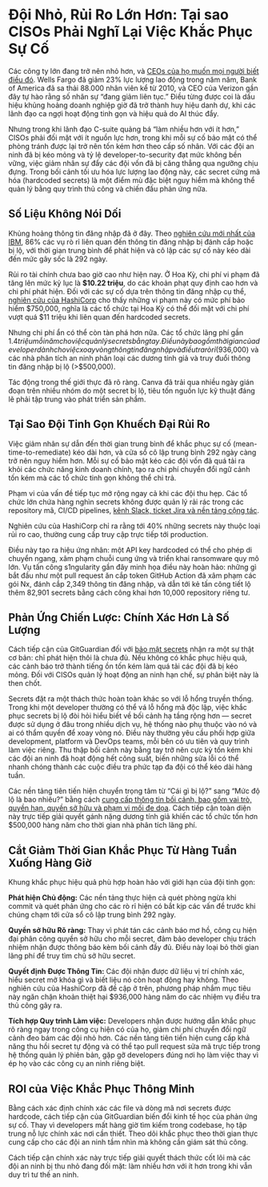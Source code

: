 # Đội Nhỏ, Rủi Ro Lớn Hơn: Tại sao CISOs Phải Nghĩ Lại Việc Khắc Phục Sự Cố

[](https://blogger.googleusercontent.com/img/b/R29vZ2xl/AVvXsEjQlVnvGq-IDC0o8qlVR75e%5FSyyVTvZDkhJIRS4ZuxmS9zUR9Mp2T0lf6T%5Feci1fwcPPvOkxLuKnbcMer8w5n5t25i-Hbc7tz-I8GP3ALBJITweD0L04L9V2b0HvGs4XeUSqu8xQuxKmUhRu5q5eRHBpoZqLPyDxMC2s9XeORr8-xrusCb4nlHC88yC0bs/s728-rw-e365/GitGuardian.jpg)

Các công ty lớn đang trở nên nhỏ hơn, và [CEOs của họ muốn mọi người biết điều đó](https://www.wsj.com/lifestyle/careers/layoff-business-strategy-reduce-staff-11796d66). Wells Fargo đã giảm 23% lực lượng lao động trong năm năm, Bank of America đã sa thải 88.000 nhân viên kể từ 2010, và CEO của Verizon gần đây tự hào rằng số nhân sự “đang giảm liên tục.” Điều từng được coi là dấu hiệu khủng hoảng doanh nghiệp giờ đã trở thành huy hiệu danh dự, khi các lãnh đạo ca ngợi hoạt động tinh gọn và hiệu quả do AI thúc đẩy.

Nhưng trong khi lãnh đạo C-suite quảng bá “làm nhiều hơn với ít hơn,” CISOs phải đối mặt với ít nguồn lực hơn, trong khi mỗi sự cố bảo mật có thể phòng tránh được lại trở nên tốn kém hơn theo cấp số nhân. Với các đội an ninh đã bị kéo mỏng và tỷ lệ developer-to-security đạt mức không bền vững, việc giảm nhân sự đẩy các đội vốn đã bị căng thẳng qua ngưỡng chịu đựng. Trong bối cảnh tối ưu hóa lực lượng lao động này, các secret cứng mã hóa (hardcoded secrets) là một điểm mù đặc biệt nguy hiểm mà không thể quản lý bằng quy trình thủ công và chiến đấu phản ứng nữa.

## **Số Liệu Không Nói Dối**

Khủng hoảng thông tin đăng nhập đã ở đây. Theo [nghiên cứu mới nhất của IBM](https://www.ibm.com/reports/data-breach), 86% các vụ rò rỉ liên quan đến thông tin đăng nhập bị đánh cắp hoặc bị lộ, với thời gian trung bình để phát hiện và cô lập các sự cố này kéo dài đến mức gây sốc là 292 ngày.

Rủi ro tài chính chưa bao giờ cao như hiện nay. Ở Hoa Kỳ, chi phí vi phạm đã tăng lên mức kỷ lục là **$10.22 triệu**, do các khoản phạt quy định cao hơn và chi phí phát hiện. Đối với các sự cố dựa trên thông tin đăng nhập cụ thể, [nghiên cứu của HashiCorp](https://www.hashicorp.com/en/on-demand/the-cost-of-secret-sprawl) cho thấy những vi phạm này có mức phí bảo hiểm $750,000, nghĩa là các tổ chức tại Hoa Kỳ có thể đối mặt với chi phí vượt quá $11 triệu khi liên quan đến hardcoded secrets.

Nhưng chi phí ẩn có thể còn tàn phá hơn nữa. Các tổ chức lãng phí gần $1.4 triệu mỗi năm cho việc quản lý secrets bằng tay. Điều này bao gồm thời gian của developer dành cho việc xoay vòng thông tin đăng nhập và điều tra rò rỉ ($936,000) và các nhà phân tích an ninh phân loại các dương tính giả và truy đuổi thông tin đăng nhập bị lộ (>$500,000).

Tác động trong thế giới thực đã rõ ràng. Canva đã trải qua nhiều ngày gián đoạn trên nhiều nhóm do một secret bị lộ, tiêu tốn nguồn lực kỹ thuật đáng lẽ phải tập trung vào phát triển sản phẩm.

## **Tại Sao Đội Tinh Gọn Khuếch Đại Rủi Ro**

Việc giảm nhân sự dẫn đến thời gian trung bình để khắc phục sự cố (mean-time-to-remediate) kéo dài hơn, và cửa sổ cô lập trung bình 292 ngày càng trở nên nguy hiểm hơn. Mỗi sự cố bảo mật kéo các đội vốn đã quá tải ra khỏi các chức năng kinh doanh chính, tạo ra chi phí chuyển đổi ngữ cảnh tốn kém mà các tổ chức tinh gọn không thể chi trả.

Phạm vi của vấn đề tiếp tục mở rộng ngay cả khi các đội thu hẹp. Các tổ chức lớn chứa hàng nghìn secrets không được quản lý rải rác trong các repository mã, CI/CD pipelines, [kênh Slack, ticket Jira và nền tảng cộng tác](https://blog.gitguardian.com/secrets-detection-collaboration-tools/).

Nghiên cứu của HashiCorp chỉ ra rằng tới 40% những secrets này thuộc loại rủi ro cao, thường cung cấp truy cập trực tiếp tới production.

Điều này tạo ra hiệu ứng nhân: một API key hardcoded có thể cho phép di chuyển ngang, xâm phạm chuỗi cung ứng và triển khai ransomware quy mô lớn. Vụ tấn công s1ngularity gần đây minh họa điều này hoàn hảo: những gì bắt đầu như một pull request ăn cắp token GitHub Action đã xâm phạm các gói Nx, đánh cắp 2,349 thông tin đăng nhập, và dẫn tới kẻ tấn công tiết lộ thêm 82,901 secrets bằng cách công khai hơn 10,000 repository riêng tư.

## **Phản Ứng Chiến Lược: Chính Xác Hơn Là Số Lượng**

Cách tiếp cận của GitGuardian đối với [bảo mật secrets](https://www.gitguardian.com/) nhận ra một sự thật cơ bản: chỉ phát hiện thôi là chưa đủ. Nếu không có khắc phục hiệu quả, các cảnh báo trở thành tiếng ồn tốn kém làm quá tải các đội đã bị kéo mỏng. Đối với CISOs quản lý hoạt động an ninh hạn chế, sự phân biệt này là then chốt.

Secrets đặt ra một thách thức hoàn toàn khác so với lỗ hổng truyền thống. Trong khi một developer thường có thể vá lỗ hổng mã độc lập, việc khắc phục secrets bị lộ đòi hỏi hiểu biết về bối cảnh hạ tầng rộng hơn — secret được sử dụng ở đâu trong nhiều dịch vụ, hệ thống nào phụ thuộc vào nó và ai có thẩm quyền để xoay vòng nó. Điều này thường yêu cầu phối hợp giữa development, platform và DevOps teams, mỗi bên có ưu tiên và quy trình làm việc riêng. Thu thập bối cảnh này bằng tay trở nên cực kỳ tốn kém khi các đội an ninh đã hoạt động hết công suất, biến những sửa lỗi có thể nhanh chóng thành các cuộc điều tra phức tạp đa đội có thể kéo dài hàng tuần.

Các nền tảng tiên tiến hiện chuyển trọng tâm từ “Cái gì bị lộ?” sang “Mức độ lộ là bao nhiêu?” bằng cách [cung cấp thông tin bối cảnh, bao gồm vai trò, quyền hạn, quyền sở hữu và phạm vi mối đe dọa](https://blog.gitguardian.com/why-understanding-your-secrets-is-the-key-to-faster-remediation/). Cách tiếp cận toàn diện này trực tiếp giải quyết gánh nặng dương tính giả khiến các tổ chức tốn hơn $500,000 hàng năm cho thời gian nhà phân tích lãng phí.

## **Cắt Giảm Thời Gian Khắc Phục Từ Hàng Tuần Xuống Hàng Giờ**

Khung khắc phục hiệu quả phù hợp hoàn hảo với giới hạn của đội tinh gọn:

**Phát hiện Chủ động:** Các nền tảng thực hiện cả quét phòng ngừa khi commit và quét phản ứng cho các rò rỉ hiện có bắt kịp các vấn đề trước khi chúng chạm tới cửa sổ cô lập trung bình 292 ngày.

**Quyền sở hữu Rõ ràng:** Thay vì phát tán các cảnh báo mơ hồ, công cụ hiện đại phân công quyền sở hữu cho mỗi secret, đảm bảo developer chịu trách nhiệm nhận được thông báo kèm bối cảnh đầy đủ. Điều này loại bỏ thời gian lãng phí để truy tìm chủ sở hữu secret.

**Quyết định Được Thông Tin:** Các đội nhận được dữ liệu vị trí chính xác, hiểu secret mở khóa gì và biết liệu nó còn hoạt động hay không. Theo nghiên cứu của HashiCorp đã đề cập ở trên, phương pháp nhắm mục tiêu này ngăn chặn khoản thiệt hại $936,000 hàng năm do các nhiệm vụ điều tra thủ công gây ra.

**Tích hợp Quy trình Làm việc:** Developers nhận được hướng dẫn khắc phục rõ ràng ngay trong công cụ hiện có của họ, giảm chi phí chuyển đổi ngữ cảnh đeo bám các đội nhỏ hơn. Các nền tảng tiên tiến hiện cung cấp khả năng thu hồi secret tự động và có thể tạo pull request sửa mã trực tiếp trong hệ thống quản lý phiên bản, gặp gỡ developers đúng nơi họ làm việc thay vì ép họ vào các công cụ an ninh riêng biệt.

## **ROI của Việc Khắc Phục Thông Minh**

Bằng cách xác định chính xác các file và dòng mã nơi secrets được hardcode, cách tiếp cận của GitGuardian biến đổi kinh tế học của phản ứng sự cố. Thay vì developers mất hàng giờ tìm kiếm trong codebase, họ tập trung nỗ lực chính xác nơi cần thiết. Theo dõi khắc phục theo thời gian thực cung cấp cho các đội an ninh tầm nhìn mà không cần giám sát thủ công.

Cách tiếp cận chính xác này trực tiếp giải quyết thách thức cốt lõi mà các đội an ninh bị thu nhỏ đang đối mặt: làm nhiều hơn với ít hơn trong khi vẫn duy trì tư thế an ninh.